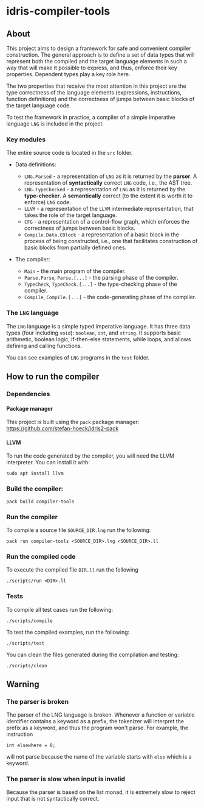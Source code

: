 # idris-compiler-tools

## About

This project aims to design a framework for safe and convenient compiler construction.
The general approach is to define a set of data types that will represent
both the compiled and the target language elements in such a way
that will make it possible to express, and thus, enforce their key properties.
Dependent types play a key role here.

The two properties that receive the most attention in this project are
the type correctness of the language elements (expressions, instructions, function definitions)
and the correctness of jumps between basic blocks of the target language code.

To test the framework in practice, a compiler of a simple imperative language `LNG` is included in the project.

### Key modules
The entire source code is located in the `src` folder.

- Data definitions:
  - `LNG.Parsed` - a representation of `LNG` as it is returned by the **parser**.
    A representation of **syntactically** correct `LNG` code, i.e., the AST tree.
  - `LNG.TypeChecked` - a representation of `LNG` as it is returned by the **type-checker**.
    A **semantically** correct (to the extent it is worth it to enforce) `LNG` code.
  - `LLVM` - a representation of the `LLVM` intermediate representation,
    that takes the role of the target language.
  - `CFG` - a representation of a control-flow graph,
    which enforces the correctness of jumps between basic blocks.
  - `Compile.Data.CBlock` - a representation of a basic block in the process of being constructed,
    i.e., one that facilitates construction of basic blocks from partially defined ones.

- The compiler:
  - `Main` - the main program of the compiler.
  - `Parse.Parse`, `Parse.[...]` - the parsing phase of the compiler.
  - `TypeCheck`, `TypeCheck.[...]` - the type-checking phase of the compiler.
  - `Compile`, `Compile.[...]` - the code-generating phase of the compiler.

### The `LNG` language

The `LNG` language is a simple typed imperative language.
It has three data types (four including `void`): `boolean`, `int`, and `string`.
It supports basic arithmetic, boolean logic, if-then-else statements, while loops,
and allows defining and calling functions.

You can see examples of `LNG` programs in the `test` folder.

## How to run the compiler

### Dependencies

#### Package manager
This project is built using the `pack` package manager:
https://github.com/stefan-hoeck/idris2-pack

#### LLVM
To run the code generated by the compiler, you will need the LLVM interpreter. You can install it with:
```
sudo apt install llvm
```

### Build the compiler:
```
pack build compiler-tools
```

### Run the compiler
To compile a source file `SOURCE_DIR.lng` run the following:
```
pack run compiler-tools <SOURCE_DIR>.lng <SOURCE_DIR>.ll
```

### Run the compiled code
To execute the compiled file `DIR.ll` run the following
```
./scripts/run <DIR>.ll
```

### Tests
To compile all test cases run the following:
```
./scripts/compile
```

To test the compiled examples, run the following:
```
./scripts/test
```

You can clean the files generated during the compilation and testing:
```
./scripts/clean
```

## Warning

### The parser is broken

The parser of the LNG language is broken.
Whenever a function or variable identifier contains a keyword as a prefix,
the tokenizer will interpret the prefix as a keyword, and thus the program won't parse.
For example, the instruction
```
int elsewhere = 0;
```
will not parse because the name of the variable starts with `else` which is a keyword.

### The parser is slow when input is invalid

Because the parser is based on the list monad,
it is extremely slow to reject input that is not syntactically correct.
